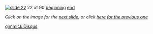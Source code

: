 [![slide 22](https://dl.dropboxusercontent.com/u/2977490/presentations/cookbook/img22.jpg)](23.md)
22 of 90
[beginning](01.md)
[end](89.md)

_Click on the image for the [next slide](23.md), or click [here for the previous one](21.md)_

[gimmick:Disqus](theodox-github)